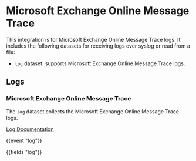 # Microsoft Exchange Online Message Trace

This integration is for Microsoft Exchange Online Message Trace logs. It includes the following
datasets for receiving logs over syslog or read from a file:

- `log` dataset: supports Microsoft Exchange Online Message Trace logs.

## Logs

### Microsoft Exchange Online Message Trace

The `log` dataset collects the Microsoft Exchange Online Message Trace logs.

[Log Documentation](https://medium.com/@nonostar/siem-how-to-push-o365-exchange-online-message-details-into-elk-the-messagetrace-api-34f579abd804)

{{event "log"}}

{{fields "log"}}